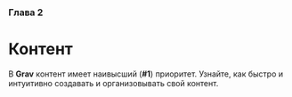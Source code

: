 ### Глава 2

# Контент

В **Grav** контент имеет наивысший (**#1**) приоритет. Узнайте, как быстро и интуитивно создавать и организовывать свой контент.
